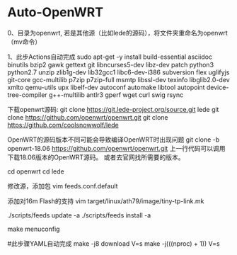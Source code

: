 # Auto-OpenWRT
0、目录为openwrt, 若是其他源（比如lede的源码），将文件夹重命名为openwrt（mv命令）

1、此步Actions自动完成
sudo apt-get -y install build-essential asciidoc binutils bzip2 gawk gettext git libncurses5-dev libz-dev patch python3 python2.7 unzip zlib1g-dev lib32gcc1 libc6-dev-i386 subversion flex uglifyjs git-core gcc-multilib p7zip p7zip-full msmtp libssl-dev texinfo libglib2.0-dev xmlto qemu-utils upx libelf-dev autoconf automake libtool autopoint device-tree-compiler g++-multilib antlr3 gperf wget curl swig rsync

下载openwrt源码:
git clone https://git.lede-project.org/source.git lede
git clone https://github.com/openwrt/openwrt.git
git clone https://github.com/coolsnowwolf/lede

OpenWRT的源码版本不同可能会导致编译OpenWRT时出现问题
git clone -b openwrt-18.06 https://github.com/openwrt/openwrt.git
上一行代码可以调用下载18.06版本的OpenWRT源码。
或者去官网找所需要的版本。


cd openwrt
cd lede

修改源，添加包
vim feeds.conf.default

添加对16m Flash的支持
vim target/linux/ath79/image/tiny-tp-link.mk

./scripts/feeds update -a
./scripts/feeds install -a

make menuconfig



#此步骤YAML自动完成
make -j8 download V=s
make -j$(($(nproc) + 1)) V=s

